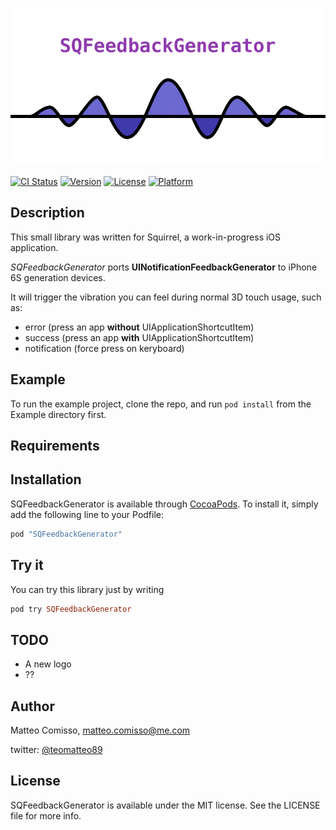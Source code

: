 ![Logo](https://raw.githubusercontent.com/mcomisso/SQFeedbackGenerator/master/res/SQFeedbackGeneratorLogo@2x.png)

[![CI Status](http://img.shields.io/travis/mcomisso/SQFeedbackGenerator.svg?style=flat)](https://travis-ci.org/mcomisso/SQFeedbackGenerator)
[![Version](https://img.shields.io/cocoapods/v/SQFeedbackGenerator.svg?style=flat)](http://cocoapods.org/pods/SQFeedbackGenerator)
[![License](https://img.shields.io/cocoapods/l/SQFeedbackGenerator.svg?style=flat)](http://cocoapods.org/pods/SQFeedbackGenerator)
[![Platform](https://img.shields.io/cocoapods/p/SQFeedbackGenerator.svg?style=flat)](http://cocoapods.org/pods/SQFeedbackGenerator)

## Description

This small library was written for Squirrel, a work-in-progress iOS application.

*SQFeedbackGenerator* ports **UINotificationFeedbackGenerator** to iPhone 6S generation devices.

It will trigger the vibration you can feel during normal 3D touch usage, such as:

- error (press an app **without** UIApplicationShortcutItem)
- success (press an app **with** UIApplicationShortcutItem)
- notification (force press on keryboard)

## Example

To run the example project, clone the repo, and run `pod install` from the Example directory first.

## Requirements

## Installation

SQFeedbackGenerator is available through [CocoaPods](http://cocoapods.org). To install
it, simply add the following line to your Podfile:

```ruby
pod "SQFeedbackGenerator"
```

## Try it

You can try this library just by writing

```ruby
pod try SQFeedbackGenerator
```

## TODO

- A new logo
- ??

## Author

Matteo Comisso, matteo.comisso@me.com

twitter: [@teomatteo89](https://twitter.com/teomatteo89)

## License

SQFeedbackGenerator is available under the MIT license. See the LICENSE file for more info.
